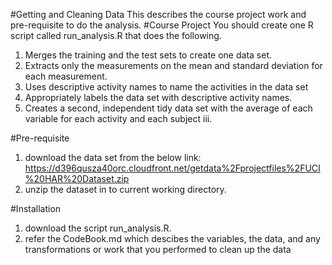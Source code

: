 #Getting and Cleaning Data
This describes the course project work and pre-requisite to do the analysis.
#Course Project
You should create one R script called run_analysis.R that does the following.
1. Merges the training and the test sets to create one data set.
2. Extracts only the measurements on the mean and standard deviation for each measurement.
3. Uses descriptive activity names to name the activities in the data set
4. Appropriately labels the data set with descriptive activity names.
5. Creates a second, independent tidy data set with the average of each variable for each activity and each subject   iii.

#Pre-requisite
1. download the data set from the below link:  https://d396qusza40orc.cloudfront.net/getdata%2Fprojectfiles%2FUCI%20HAR%20Dataset.zip 
2. unzip the dataset in to current working directory.

#Installation
1. download the script run_analysis.R.
2. refer the CodeBook.md which descibes the variables, the data, and any transformations or work that you performed to clean up the data
